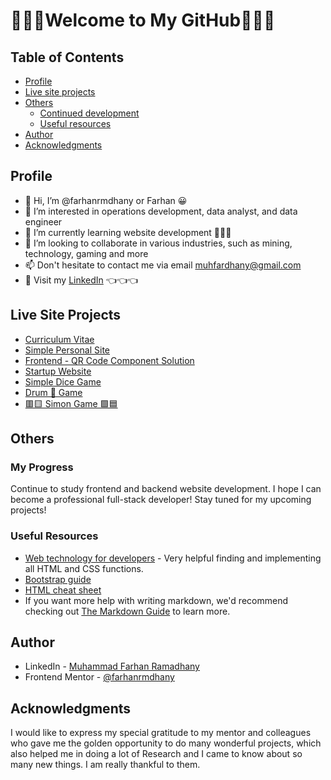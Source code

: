 #   🌠🌠🌠Welcome to My GitHub🌠🌠🌠

## Table of Contents

-   [Profile](#profile)
-   [Live site projects](#my-projects)
-   [Others](#others)
    -   [Continued development](#continued-development)
    -   [Useful resources](#useful-resources)
-   [Author](#author)
-   [Acknowledgments](#acknowledgments)

##  Profile
- 👋 Hi, I’m @farhanrmdhany or Farhan 😀
- 👀 I’m interested in operations development, data analyst, and data engineer
- 🌱 I’m currently learning website development 🌠🌠🌠
- 💞️ I’m looking to collaborate in various industries, such as mining, technology, gaming and more
- 📫 Don't hesitate to contact me via email muhfardhany@gmail.com
- 🏢 Visit my [LinkedIn](https://www.linkedin.com/in/farhanramadhany/) 👈👈👈

## Live Site Projects

-   [Curriculum Vitae](<https://farhanrmdhany.github.io/CV-HTML-Based/>)
-   [Simple Personal Site](<https://farhanrmdhany.github.io/Simple-Personal-Website/>)
-   [Frontend - QR Code Component Solution](<https://farhanrmdhany.github.io/QR-Code-Challenges/>)
-   [Startup Website](<https://farhanrmdhany.github.io/Startup-Tindog/>)
-   [Simple Dice Game](<https://farhanrmdhany.github.io/Simple-Dice-Game/>)
-   [Drum 🥁 Game](<https://farhanrmdhany.github.io/Drum-Game/>)
-   [🟥🟨 Simon Game 🟩🟦](<https://farhanrmdhany.github.io/Simon-Game/>)

## Others

### My Progress

Continue to study frontend and backend website development. I hope I can become a professional full-stack developer!
Stay tuned for my upcoming projects!

### Useful Resources

-   [Web technology for developers](https://developer.mozilla.org/en-US/docs/Web) - Very helpful finding and implementing all HTML and CSS functions.
-   [Bootstrap guide](https://getbootstrap.com/docs/5.2/getting-started/introduction/)
-   [HTML cheat sheet](https://docs.emmet.io/cheat-sheet/)
-   If you want more help with writing markdown, we'd recommend checking out [The Markdown Guide](https://www.markdownguide.org/) to learn more.

## Author

-   LinkedIn - [Muhammad Farhan Ramadhany](https://www.linkedin.com/in/farhanramadhany/)
-   Frontend Mentor - [@farhanrmdhany](https://www.frontendmentor.io/profile/farhanrmdhany)

## Acknowledgments

I would like to express my special gratitude to my mentor and colleagues who gave me the golden opportunity to do many wonderful projects, which also helped me in doing a lot of Research and I came to know about so many new things. I am really thankful to them.


<!---
farhanrmdhany/farhanrmdhany is a ✨ special ✨ repository because its `README.md` (this file) appears on your GitHub profile.
You can click the Preview link to take a look at your changes.
--->
